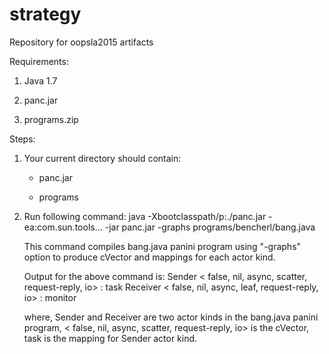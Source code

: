 # strategy
Repository for oopsla2015 artifacts

Requirements:

1) Java 1.7

2) panc.jar

3) programs.zip

Steps:

1) Your current directory should contain:

	- panc.jar
	
	- programs

2) Run following command:
	java -Xbootclasspath/p:./panc.jar -ea:com.sun.tools... -jar panc.jar -graphs programs/bencherl/bang.java
	
	This command compiles bang.java panini program using "-graphs" option 
	to produce cVector and mappings for each actor kind.

	Output for the above command is:
	Sender < false, nil, async, scatter, request-reply, io> : task
	Receiver < false, nil, async, leaf, request-reply, io> : monitor

	where, Sender and Receiver are two actor kinds in the bang.java panini program,
	< false, nil, async, scatter, request-reply, io> is the cVector,
	task is the mapping for Sender actor kind. 
